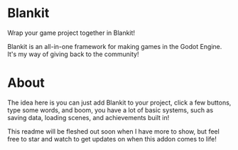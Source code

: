# Blankit

Wrap your game project together in Blankit!

Blankit is an all-in-one framework for making games in the Godot Engine. It's my way of giving back to the community!

# About

The idea here is you can just add Blankit to your project, click a few buttons, type some words, and boom, you have a lot of basic systems, such as saving data, loading scenes, and achievements built in!

This readme will be fleshed out soon when I have more to show, but feel free to star and watch to get updates on when this addon comes to life!
